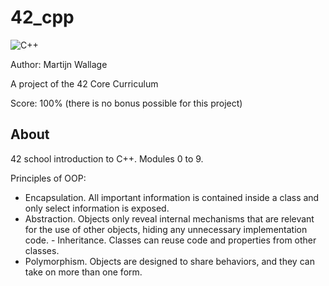 # 42_cpp
![C++](https://img.shields.io/badge/c++-%2300599C.svg?style=for-the-badge&logo=c%2B%2B&logoColor=white)

Author: Martijn Wallage

A project of the 42 Core Curriculum

Score: 100% (there is no bonus possible for this project)

## About

42 school introduction to C++. Modules 0 to 9. 

Principles of OOP:
- Encapsulation. All important information is contained inside a class and only select information is exposed. 
- Abstraction. Objects only reveal internal mechanisms that are relevant for the use of other objects, hiding any unnecessary implementation code. - Inheritance. Classes can reuse code and properties from other classes. 
- Polymorphism. Objects are designed to share behaviors, and they can take on more than one form.
